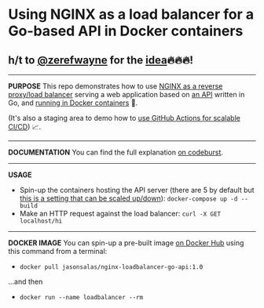 # Using NGINX as a load balancer for a Go-based API in Docker containers

## h/t to [@zerefwayne](https://github.com/zerefwayne) for the [idea](https://github.com/zerefwayne/load-balancing-go-api-nginx)🔥🔥🔥!

***
**PURPOSE**
This repo demonstrates how to use [NGINX as a reverse proxy/load balancer](https://github.com/jasonsalas/nginx-loadbalancer-go-api/blob/main/nginx/nginx.conf) serving a web application based on [an API](https://github.com/jasonsalas/nginx-loadbalancer-go-api/blob/main/main.go) written in Go, and [running in Docker containers](https://github.com/jasonsalas/nginx-loadbalancer-go-api/blob/main/docker-compose.yml) 🔀.

(It's also a staging area to demo how to [use GitHub Actions for scalable CI/CD](https://github.com/jasonsalas/nginx-loadbalancer-go-api/actions/runs/1096460347)) :chart_with_upwards_trend:.

***
**DOCUMENTATION**
You can find the full explanation [on codeburst](https://codeburst.io/load-balancing-go-api-with-docker-nginx-digital-ocean-d7f05f7c9b31).


***
**USAGE**

- Spin-up the containers hosting the API server (there are 5 by default but [this is a setting that can be scaled up/down](https://github.com/jasonsalas/nginx-loadbalancer-go-api/blob/main/docker-compose.yml#L11)): `docker-compose up -d --build`
- Make an HTTP request against the load balancer: `curl -X GET localhost/hi`


***
**DOCKER IMAGE**
You can spin-up a pre-built image [on Docker Hub](https://hub.docker.com/repository/docker/jasonsalas/nginx-loadbalancer-go-api) using this command from a terminal: 
- `docker pull jasonsalas/nginx-loadbalancer-go-api:1.0` 

...and then
- `docker run --name loadbalancer --rm` 